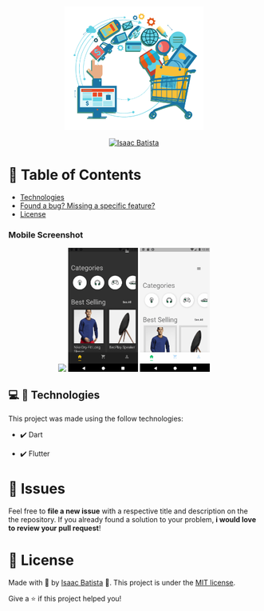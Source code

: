 <!-- Logo -->
<p align="center">
   <img src="./icon/icon.png" alt="Ecommerce" width="280"/>
</p>


<p align="center">	
   <a href="https://www.linkedin.com/in/isaac-batista-b097521a8/">
      <img alt="Isaac Batista" src="https://img.shields.io/badge/-bisaacm1-8257E5?style=flat&logo=Linkedin&logoColor=white" />
   </a>

</p>


# :pushpin: Table of Contents

* [Technologies](#computer-technologies)
* [Found a bug? Missing a specific feature?](#bug-issues)
* [License](#closed_book-license)


### Mobile Screenshot
<div align="center">
   <img src="./.github/dark.gif" width="140" >
   <img src="./.github/dark-yellow.gif" width="140" >
   <img src="./.github/light.gif" width="140" >
</div>   

## :computer: 🚀 Technologies
This project was made using the follow technologies:

- ✔️ Dart

- ✔️ Flutter

# :bug: Issues

Feel free to **file a new issue** with a respective title and description on the the repository. If you already found a solution to your problem, **i would love to review your pull request**!

# :closed_book: License

Made with 💜 by [Isaac Batista](https://github.com/bisaacm1) 🚀.
This project is under the [MIT license](./LICENSE).

Give a ⭐️ if this project helped you!
